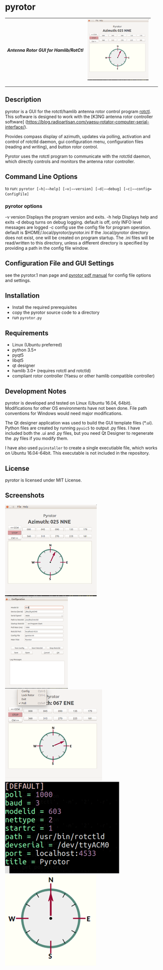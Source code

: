 # pyrotor

*Antenna Rotor GUI for Hamlib/RotCtl*| <img src="./icon/pyrotor-ss-01.png" height="200"> 
:-----------------------------------:|:-------------------------:
---
## Description
pyrotor is a GUI for the rotctl/hamlib antenna rotor control program [rotctl](http://hamlib.sourceforge.net/manuals/hamlib.html#rotctl). 
This software is designed to work with the  [K3NG antenna rotor controller software] (https://blog.radioartisan.com/yaesu-rotator-computer-serial-interface/). 

Provides compass display of azimuth, updates via polling, activation and control of rotctld daemon, gui
configuration menu, configuration files (reading and writing), and button rotor control.

Pyrotor uses the rotctl program to communicate with the rotctld daemon, which directly controls and monitors the antenna rotor controller.  


## Command Line Options

to run: `pyrotor [−h|−−help] [−v|−−version] [−d|−−debug] [−c|−−config= ConfigFile]`
### pyrotor options
 -v version  Displays the program version and exits.
 -h help Displays help and exits
 -d debug turns on debug logging. default is off, only INFO level messages are logged
 -c config use the config file for program operation. default is $HOME/.local/pyrotor/pyrotor.ini If the
.local/pyrotor directory does not exist, one will be created on program startup. The .ini files will
be read/written to this directory, unless a different directory is specified by providing a path in the
config file window.

## Configuration File and GUI Settings

see the pyrotor.1 man page and  [pyrotor pdf manual](/doc/pyrotor.pdf) for config file options and settings. 

## Installation

+ Install the required prerequisites
+ copy the pyrotor source code to a directory 
+ run `pyrotor.py`


## Requirements
+ Linux (Ubuntu preferred)
+ python 3.5+
+ pyqt5 
+ libqt5
+ qt designer 
+ hamlib 3.0+ (requires rotctl and rotctld)
+ compliant rotor controller (Yaesu or other hamlib compatible controller)

## Development Notes
pyrotor is developed and tested  on Linux (Ubuntu 16.04, 64bit).  Modifications for other OS environments have not been done. File path conventions for Windows would need major modifications.

The Qt designer application was used to build the GUI template files (\*.ui).  Python files are created by running `pyuic5` to output .py files.  I have included both the .ui and .py files, but you need Qt Designer to regenerate the .py files if you modify them. 

I have also used `pyinstaller` to create a single executiable file, which works on Ubuntu 16.04-64bit. This executable is not included in the repository. 

## License
pyrotor is licensed under MIT License.

## Screenshots

<img src="./icon/pyrotor-ss-01.png" height="300">
<img src="./icon/pyrotor-config-ss-01.png" height="300">
<img src="./icon/pyrotor-menu-ss-01.png" height="300">
<img src="./icon/pyrotor-ini-ss-01.png" height="300">
<img src="./icon/pyrotor-icon-256.png" height="300">

